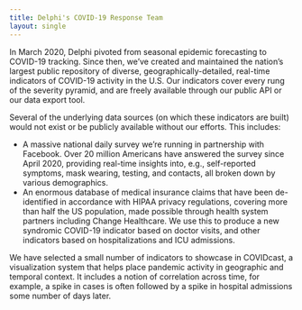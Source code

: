 ```yaml
---
title: Delphi's COVID-19 Response Team
layout: single
---
```


In March 2020, Delphi pivoted from seasonal epidemic forecasting to COVID-19 tracking. Since then, we’ve created and maintained the nation’s largest public repository of diverse, geographically-detailed, real-time indicators of COVID-19 activity in the U.S. Our indicators cover every rung of the severity pyramid, and are freely available through our public API or our data export tool.

Several of the underlying data sources (on which these indicators are built) would not exist or be publicly available without our efforts. This includes:

* A massive national daily survey we’re running in partnership with Facebook. Over 20 million Americans have answered the survey since April 2020, providing real-time insights into, e.g., self-reported symptoms, mask wearing, testing, and contacts, all broken down by various demographics.
* An enormous database of medical insurance claims that have been de-identified in accordance with HIPAA privacy regulations, covering more than half the US population, made possible through health system partners including Change Healthcare. We use this to produce a new syndromic COVID-19 indicator based on doctor visits, and other indicators based on hospitalizations and ICU admissions.

We have selected a small number of indicators to showcase in COVIDcast, a visualization system that helps place pandemic activity in geographic and temporal context. It includes a notion of correlation across time, for example, a spike in cases is often followed by a spike in hospital admissions some number of days later.
